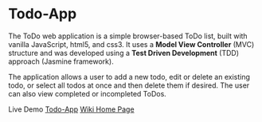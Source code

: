 # Todo-App

The ToDo web application is a simple browser-based ToDo list, built with vanilla JavaScript, html5, and css3. It uses a **Model View Controller** (MVC) structure and was developed using a **Test Driven Development** (TDD) approach (Jasmine framework).

The application allows a user to add a new todo, edit or delete an existing todo, or select all todos at once and then delete them if desired. The user can also view completed or incompleted ToDos.

Live Demo [Todo-App](https://f-gholami.github.io/Todo-App/)
[Wiki Home Page](https://github.com/F-Gholami/Todo-App/wiki)
